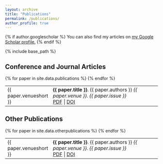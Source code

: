 ```yaml
---
layout: archive
title: "Publications"
permalink: /publications/
author_profile: true
---
```


{% if author.googlescholar %}
  You can also find my articles on <u><a href="{{author.googlescholar}}">my Google Scholar profile</a>.</u>
{% endif %}

{% include base_path %}


<div class="bibliography" reversed="reversed"><span><style>
table, th, td {
  border: 0px;
  border-collapse: collapse;
}
</style>

<h2>Conference and Journal Articles</h2>

<table style="width:100%" cellpadding="0" border="0">
{% for paper in site.data.publications %}
  <tr><td width="120" valign="top">{{ paper.venueshort }}</td>
  <td><strong>{{ paper.title }}</strong>. {{ paper.authors }} <em>{{ paper.venue }}. {{ paper.issue }}</em><br>
  <a href="{{ paper.paperurl }}">PDF</a> | <a href="{{ paper.doi }}">DOI</a></td></tr>
{% endfor %}

</table>

<h2>Other Publications</h2>

<table style="width:100%" cellpadding="0" border="0">
{% for paper in site.data.otherpublications %}
  <tr><td width="120" valign="top">{{ paper.venueshort }}</td>
  <td><strong>{{ paper.title }}</strong>. {{ paper.authors }} <em>{{ paper.venue }}. {{ paper.issue }}</em><br>
  <a href="{{ paper.paperurl }}">PDF</a> | <a href="{{ paper.doi }}">DOI</a></td></tr>
{% endfor %}

</table>
